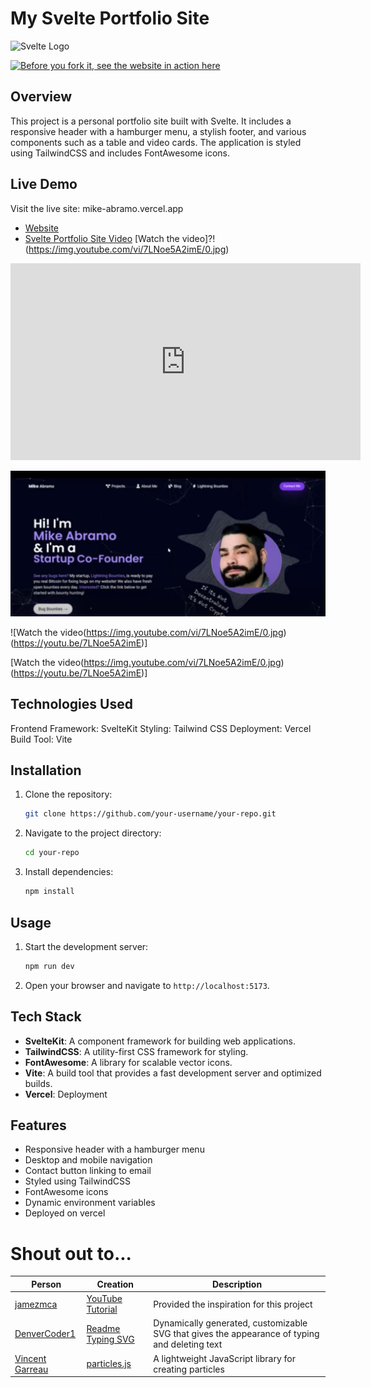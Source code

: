 # My Svelte Portfolio Site

![Svelte Logo](https://encrypted-tbn0.gstatic.com/images?q=tbn:ANd9GcT0coQ0GhdVXUNpVRhyOxqlyr_TKNJTjP_tzg&s)

[![Before you fork it, see the website in action here](https://youtu.be/7LNoe5A2imE)](https://youtu.be/7LNoe5A2imE?si=X5AllXV1-q__SGBT)

## Overview

This project is a personal portfolio site built with Svelte. It includes a responsive header with a hamburger menu, a stylish footer, and various components such as a table and video cards. The application is styled using TailwindCSS and includes FontAwesome icons.

## Live Demo

Visit the live site: mike-abramo.vercel.app

- [Website](https://mike-abramo.vercel.app/)
- [Svelte Portfolio Site Video](https://youtu.be/7LNoe5A2imE)
  [Watch the video]?!(https://img.youtube.com/vi/7LNoe5A2imE/0.jpg)

<iframe width="560" height="315" src="https://www.youtube.com/embed/7LNoe5A2imE?si=58Nl-1esXsA8NVg7&amp;controls=0" frameborder="0" allowfullscreen></iframe>

![alt text](image.png)

![Watch the video(https://img.youtube.com/vi/7LNoe5A2imE/0.jpg)(https://youtu.be/7LNoe5A2imE)]

[Watch the video(https://img.youtube.com/vi/7LNoe5A2imE/0.jpg)(https://youtu.be/7LNoe5A2imE)]

## Technologies Used

Frontend Framework: SvelteKit
Styling: Tailwind CSS
Deployment: Vercel
Build Tool: Vite

## Installation

1. Clone the repository:

   ```sh
   git clone https://github.com/your-username/your-repo.git
   ```

2. Navigate to the project directory:

   ```sh
   cd your-repo
   ```

3. Install dependencies:

   ```sh
   npm install
   ```

## Usage

1. Start the development server:

   ```sh
   npm run dev
   ```

2. Open your browser and navigate to `http://localhost:5173`.

## Tech Stack

- **SvelteKit**: A component framework for building web applications.
- **TailwindCSS**: A utility-first CSS framework for styling.
- **FontAwesome**: A library for scalable vector icons.
- **Vite**: A build tool that provides a fast development server and optimized builds.
- **Vercel**: Deployment

## Features

- Responsive header with a hamburger menu
- Desktop and mobile navigation
- Contact button linking to email
- Styled using TailwindCSS
- FontAwesome icons
- Dynamic environment variables
- Deployed on vercel

# Shout out to...

| Person                                          | Creation                                                               | Description                                                                                   |
| ----------------------------------------------- | ---------------------------------------------------------------------- | --------------------------------------------------------------------------------------------- |
| [jamezmca](https://github.com/jamezmca)         | [YouTube Tutorial](https://youtu.be/-2UjwQzxvBQ?si=AzQuUI_JlDxEkxNX)   | Provided the inspiration for this project                                                     |
| [DenverCoder1](https://github.com/DenverCoder1) | [Readme Typing SVG](https://github.com/DenverCoder1/readme-typing-svg) | Dynamically generated, customizable SVG that gives the appearance of typing and deleting text |
| [Vincent Garreau](https://vincentgarreau.com/)  | [particles.js](https://vincentgarreau.com/particles.js/)               | A lightweight JavaScript library for creating particles                                       |
